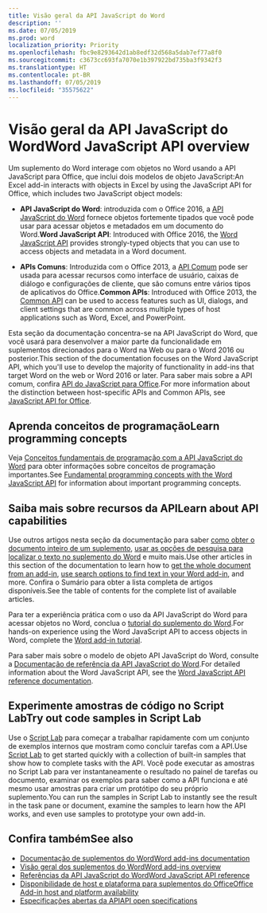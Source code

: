 ```yaml
---
title: Visão geral da API JavaScript do Word
description: ''
ms.date: 07/05/2019
ms.prod: word
localization_priority: Priority
ms.openlocfilehash: fbc9e8293642d1ab8edf32d568a5dab7ef77a8f0
ms.sourcegitcommit: c3673cc693fa7070e1b397922bd735ba3f9342f3
ms.translationtype: HT
ms.contentlocale: pt-BR
ms.lasthandoff: 07/05/2019
ms.locfileid: "35575622"
---
```

# <a name="word-javascript-api-overview"></a><span data-ttu-id="6ff69-102">Visão geral da API JavaScript do Word</span><span class="sxs-lookup"><span data-stu-id="6ff69-102">Word JavaScript API overview</span></span>

<span data-ttu-id="6ff69-103">Um suplemento do Word interage com objetos no Word usando a API JavaScript para Office, que inclui dois modelos de objeto JavaScript:</span><span class="sxs-lookup"><span data-stu-id="6ff69-103">An Excel add-in interacts with objects in Excel by using the JavaScript API for Office, which includes two JavaScript object models:</span></span>

* <span data-ttu-id="6ff69-104">**API JavaScript do Word**: introduzida com o Office 2016, a [API JavaScript do Word](/javascript/api/word) fornece objetos fortemente tipados que você pode usar para acessar objetos e metadados em um documento do Word.</span><span class="sxs-lookup"><span data-stu-id="6ff69-104">**Word JavaScript API**: Introduced with Office 2016, the [Word JavaScript API](/javascript/api/word) provides strongly-typed objects that you can use to access objects and metadata in a Word document.</span></span> 

* <span data-ttu-id="6ff69-105">**APIs Comuns**: Introduzida com o Office 2013, a [API Comum](/javascript/api/office) pode ser usada para acessar recursos como interface de usuário, caixas de diálogo e configurações de cliente, que são comuns entre vários tipos de aplicativos do Office.</span><span class="sxs-lookup"><span data-stu-id="6ff69-105">**Common APIs**: Introduced with Office 2013, the [Common API](/javascript/api/office) can be used to access features such as UI, dialogs, and client settings that are common across multiple types of host applications such as Word, Excel, and PowerPoint.</span></span>

<span data-ttu-id="6ff69-106">Esta seção da documentação concentra-se na API JavaScript do Word, que você usará para desenvolver a maior parte da funcionalidade em suplementos direcionados para o Word na Web ou para o Word 2016 ou posterior.</span><span class="sxs-lookup"><span data-stu-id="6ff69-106">This section of the documentation focuses on the Word JavaScript API, which you'll use to develop the majority of functionality in add-ins that target Word on the web or Word 2016 or later.</span></span> <span data-ttu-id="6ff69-107">Para saber mais sobre a API comum, confira [API do JavaScript para Office](../javascript-api-for-office.md).</span><span class="sxs-lookup"><span data-stu-id="6ff69-107">For more information about the distinction between host-specific APIs and Common APIs, see [JavaScript API for Office](../javascript-api-for-office.md).</span></span> 

## <a name="learn-programming-concepts"></a><span data-ttu-id="6ff69-108">Aprenda conceitos de programação</span><span class="sxs-lookup"><span data-stu-id="6ff69-108">Learn programming concepts</span></span>

<span data-ttu-id="6ff69-109">Veja [Conceitos fundamentais de programação com a API JavaScript do Word](../../word/word-add-ins-core-concepts.md) para obter informações sobre conceitos de programação importantes.</span><span class="sxs-lookup"><span data-stu-id="6ff69-109">See [Fundamental programming concepts with the Word JavaScript API](../../word/word-add-ins-core-concepts.md) for information about important programming concepts.</span></span>
 
## <a name="learn-about-api-capabilities"></a><span data-ttu-id="6ff69-110">Saiba mais sobre recursos da API</span><span class="sxs-lookup"><span data-stu-id="6ff69-110">Learn about API capabilities</span></span>

<span data-ttu-id="6ff69-111">Use outros artigos nesta seção da documentação para saber [como obter o documento inteiro de um suplemento](../../word/get-the-whole-document-from-an-add-in-for-word.md), [usar as opções de pesquisa para localizar o texto no suplemento do Word](../../word/search-option-guidance.md) e muito mais.</span><span class="sxs-lookup"><span data-stu-id="6ff69-111">Use other articles in this section of the documentation to learn how to [get the whole document from an add-in](../../word/get-the-whole-document-from-an-add-in-for-word.md), [use search options to find text in your Word add-in](../../word/search-option-guidance.md), and more.</span></span> <span data-ttu-id="6ff69-112">Confira o Sumário para obter a lista completa de artigos disponíveis.</span><span class="sxs-lookup"><span data-stu-id="6ff69-112">See the table of contents for the complete list of available articles.</span></span>

<span data-ttu-id="6ff69-113">Para ter a experiência prática com o uso da API JavaScript do Word para acessar objetos no Word, conclua o [tutorial do suplemento do Word](../../tutorials/word-tutorial.md).</span><span class="sxs-lookup"><span data-stu-id="6ff69-113">For hands-on experience using the Word JavaScript API to access objects in Word, complete the [Word add-in tutorial](../../tutorials/word-tutorial.md).</span></span> 

<span data-ttu-id="6ff69-114">Para saber mais sobre o modelo de objeto API JavaScript do Word, consulte a [Documentação de referência da API JavaScript do Word](/javascript/api/word).</span><span class="sxs-lookup"><span data-stu-id="6ff69-114">For detailed information about the Word JavaScript API, see the [Word JavaScript API reference documentation](/javascript/api/word).</span></span>

## <a name="try-out-code-samples-in-script-lab"></a><span data-ttu-id="6ff69-115">Experimente amostras de código no Script Lab</span><span class="sxs-lookup"><span data-stu-id="6ff69-115">Try out code samples in Script Lab</span></span>

<span data-ttu-id="6ff69-116">Use o [Script Lab](../../overview/explore-with-script-lab.md) para começar a trabalhar rapidamente com um conjunto de exemplos internos que mostram como concluir tarefas com a API.</span><span class="sxs-lookup"><span data-stu-id="6ff69-116">Use [Script Lab](../../overview/explore-with-script-lab.md) to get started quickly with a collection of built-in samples that show how to complete tasks with the API.</span></span> <span data-ttu-id="6ff69-117">Você pode executar as amostras no Script Lab para ver instantaneamente o resultado no painel de tarefas ou documento, examinar os exemplos para saber como a API funciona e até mesmo usar amostras para criar um protótipo do seu próprio suplemento.</span><span class="sxs-lookup"><span data-stu-id="6ff69-117">You can run the samples in Script Lab to instantly see the result in the task pane or document, examine the samples to learn how the API works, and even use samples to prototype your own add-in.</span></span>

## <a name="see-also"></a><span data-ttu-id="6ff69-118">Confira também</span><span class="sxs-lookup"><span data-stu-id="6ff69-118">See also</span></span>

- [<span data-ttu-id="6ff69-119">Documentação de suplementos do Word</span><span class="sxs-lookup"><span data-stu-id="6ff69-119">Word add-ins documentation</span></span>](../../word/index.md)
- [<span data-ttu-id="6ff69-120">Visão geral dos suplementos do Word</span><span class="sxs-lookup"><span data-stu-id="6ff69-120">Word add-ins overview</span></span>](../../word/word-add-ins-programming-overview.md)
- [<span data-ttu-id="6ff69-121">Referências da API JavaScript do Word</span><span class="sxs-lookup"><span data-stu-id="6ff69-121">Word JavaScript API reference</span></span>](/javascript/api/word)
- [<span data-ttu-id="6ff69-122">Disponibilidade de host e plataforma para suplementos do Office</span><span class="sxs-lookup"><span data-stu-id="6ff69-122">Office Add-in host and platform availability</span></span>](../../overview/office-add-in-availability.md)
- [<span data-ttu-id="6ff69-123">Especificações abertas da API</span><span class="sxs-lookup"><span data-stu-id="6ff69-123">API open specifications</span></span>](../openspec/openspec.md)
